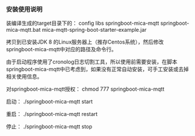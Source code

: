 ### 安装使用说明

装编译生成的target目录下的：
config
libs
springboot-mica-mqtt
springboot-mica-mqtt.bat
mica-mqtt-spring-boot-starter-example.jar

拷贝到已安装JDK 8 的Linux服务器上（推存Centos系统），然后修改springboot-mica-mqtt中对应的路径及命令行。

由于启动程序使用了cronolog日志切割工具，所以使用前需要安装，在脚本springboot-mica-mqtt中已考虑到，如果没有正常自动安装，可手工安装或去掉相关使用信息。

对springboot-mica-mqtt授权：
chmod 777 springboot-mica-mqtt

启动：
./springboot-mica-mqtt start

重启：
./springboot-mica-mqtt restart

停止：
./springboot-mica-mqtt stop


